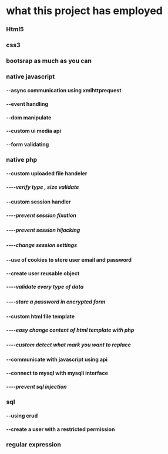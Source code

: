 # what this project has employed
### Html5
### css3
### bootsrap as much as you can
### native javascript
#### --async communication using xmlhttprequest
#### --event handling
#### --dom manipulate
#### --custom ui media api
#### --form validating
### native php
#### --custom uploaded file handeler
##### ----verify type , size validate
#### --custom session handler
##### ----prevent session fixation
##### ----prevent session hijacking 
##### ----change session settings
#### --use of cookies to store user email and password
#### --create user reusable object 
##### ----validate every type of data
##### ----store a password in encrypted form 
#### --custom html file template
##### ----easy change content of html template with php 
##### ----custom detect what mark you want to replace
#### --communicate with javascript using api 
#### --connect to mysql with mysqli interface 
##### ----prevent sql injection 
### sql
#### --using crud 
#### --create a user with a restricted permission
### regular expression 
